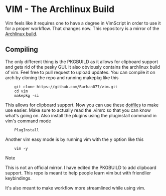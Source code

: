 # VIM - The Archlinux Build
Vim feels like it requires one to have a degree in VimScript in order to use it for a proper workflow.
That changes now.
This repository is a mirror of the [Archlinux build](https://gitlab.archlinux.org/archlinux/packaging/packages/vim).

## Compiling

The only different thing is the PKGBUILD as it allows for clipboard support and gets rid of the pesky GUI.
It also obviously contains the archlinux build of vim. Feel free to pull request to upload updates.
You can compile it on arch by cloning the repo and running makepkg like this

        git clone https://github.com/Burhan077/vim.git
        cd vim
        makepkg -si

This allows for clipboard support. Now you can use these [dotfiles](https://github.com/Burhan077/Dotfiles.git) to make use easier. 
Make sure to actually read the .vimrc so that you can know what's going on.
Also install the plugins using the pluginstall command in vim's command mode 

        PlugInstall 

Another vim easy mode is by running vim with the y option like this

        vim -y
        
>[!NOTE]
>
>This is not an official mirror.
>I have edited the PKGBUILD to add clipboard support.
>This repo is meant to help people learn vim but with friendlier keybindings.
>
>It's also meant to make workflow more streamlined while using vim.
>

